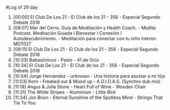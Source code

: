 #Log of 29 day

1. [00:00] El Club De Los 21 - El Club de los 21 - 356 - Especial Segundo Debate 2018
1. [09:07] Mar del Cerro. Guía de Meditación y Health Coach. - Medita Podcast. Meditación Guiada I Bienestar I Conexión I Autodescubrimiento. - Meditación para conectar con tu niño interior. MDT027
1. [09:11] El Club De Los 21 - El Club de los 21 - 356 - Especial Segundo Debate 2018
1. [10:33] Babasónicos - Pasto - 41 de Ocio
1. [10:34] El Club De Los 21 - El Club de los 21 - 356 - Especial Segundo Debate 2018
1. [10:54] Jorge Hernández - unknown - Una historia para asustar a mi hijo
1. [11:03] Korn - Freaked out & Mixed up - A.D.I.D.A.S. (Synchro dub mix)
1. [11:18] Angus & Julia Stone - Heart Full of Wine - Wooden Chair
1. [11:31] The White Stripes - Aluminium - Little Bird
1. [11:34] Jon Brion - Eternal Sunshine of the Spotless Mind - Strings That Tie To You
